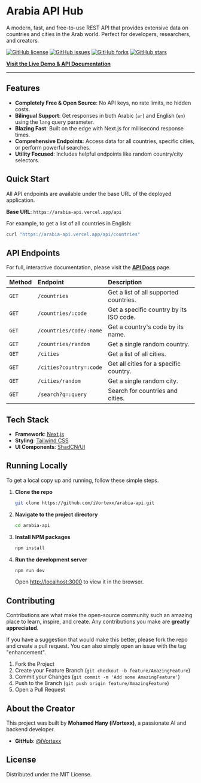 # Arabia API Hub

A modern, fast, and free-to-use REST API that provides extensive data on countries and cities in the Arab world. Perfect for developers, researchers, and creators.

[![GitHub license](https://img.shields.io/badge/license-MIT-blue.svg)](https://github.com/iVortexx/arabia-api)
[![GitHub issues](https://img.shields.io/github/issues/iVortexx/arabia-api.svg)](https://github.com/iVortexx/arabia-api/issues)
[![GitHub forks](https://img.shields.io/github/forks/iVortexx/arabia-api.svg)](https://github.com/iVortexx/arabia-api/network)
[![GitHub stars](https://img.shields.io/github/stars/iVortexx/arabia-api.svg)](https://github.com/iVortexx/arabia-api/stargazers)

**[Visit the Live Demo & API Documentation](https://arabia-api.vercel.app/)**

---

## Features

-   **Completely Free & Open Source**: No API keys, no rate limits, no hidden costs.
-   **Bilingual Support**: Get responses in both Arabic (`ar`) and English (`en`) using the `lang` query parameter.
-   **Blazing Fast**: Built on the edge with Next.js for millisecond response times.
-   **Comprehensive Endpoints**: Access data for all countries, specific cities, or perform powerful searches.
-   **Utility Focused**: Includes helpful endpoints like random country/city selectors.

## Quick Start

All API endpoints are available under the base URL of the deployed application.

**Base URL**: `https://arabia-api.vercel.app/api`

For example, to get a list of all countries in English:

```bash
curl "https://arabia-api.vercel.app/api/countries"
```

## API Endpoints

For full, interactive documentation, please visit the **[API Docs](https://arabia-api.vercel.app/docs)** page.

| Method | Endpoint                        | Description                                     |
| :----- | :------------------------------ | :---------------------------------------------- |
| `GET`  | `/countries`                    | Get a list of all supported countries.          |
| `GET`  | `/countries/:code`              | Get a specific country by its ISO code.         |
| `GET`  | `/countries/code/:name`         | Get a country's code by its name.               |
| `GET`  | `/countries/random`             | Get a single random country.                    |
| `GET`  | `/cities`                       | Get a list of all cities.                       |
| `GET`  | `/cities?country=:code`         | Get all cities for a specific country.          |
| `GET`  | `/cities/random`                | Get a single random city.                       |
| `GET`  | `/search?q=:query`              | Search for countries and cities.                |


## Tech Stack

-   **Framework**: [Next.js](https://nextjs.org/)
-   **Styling**: [Tailwind CSS](https://tailwindcss.com/)
-   **UI Components**: [ShadCN/UI](https://ui.shadcn.com/)

## Running Locally

To get a local copy up and running, follow these simple steps.

1.  **Clone the repo**
    ```sh
    git clone https://github.com/iVortexx/arabia-api.git
    ```
2.  **Navigate to the project directory**
    ```sh
    cd arabia-api
    ```
3.  **Install NPM packages**
    ```sh
    npm install
    ```
4.  **Run the development server**
    ```sh
    npm run dev
    ```
    Open [http://localhost:3000](http://localhost:3000) to view it in the browser.

## Contributing

Contributions are what make the open-source community such an amazing place to learn, inspire, and create. Any contributions you make are **greatly appreciated**.

If you have a suggestion that would make this better, please fork the repo and create a pull request. You can also simply open an issue with the tag "enhancement".

1.  Fork the Project
2.  Create your Feature Branch (`git checkout -b feature/AmazingFeature`)
3.  Commit your Changes (`git commit -m 'Add some AmazingFeature'`)
4.  Push to the Branch (`git push origin feature/AmazingFeature`)
5.  Open a Pull Request

## About the Creator

This project was built by **Mohamed Hany (iVortexx)**, a passionate AI and backend developer.

-   **GitHub**: [@iVortexx](https://github.com/iVortexx)

## License

Distributed under the MIT License.
